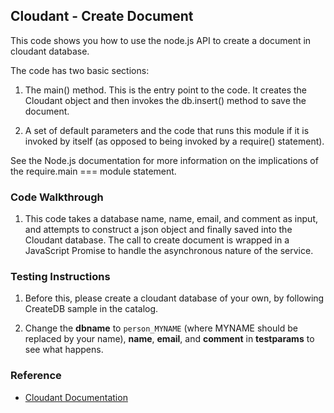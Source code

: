 ## Cloudant - Create Document

This code shows you how to use the node.js API to create a document in cloudant database. 

The code has two basic sections:

1. The main() method. This is the entry point to the code. It creates the Cloudant object and then invokes the db.insert() method to save the document.

2. A set of default parameters and the code that runs this module if it is invoked by itself (as opposed to being invoked by a require() statement).

See the Node.js documentation for more information on the implications of the require.main === module statement.

### Code Walkthrough
1. This code takes a database name, name, email, and comment as input, and attempts to construct a json object and finally saved into the Cloudant database. The call to create document is wrapped in a JavaScript Promise to handle the asynchronous nature of the service.

### Testing Instructions
1. Before this, please create a cloudant database of your own, by following CreateDB sample in the catalog.

2. Change the **dbname** to `person_MYNAME` (where MYNAME should be replaced by your name), **name**, **email**, and **comment** in **testparams** to see what happens.

### Reference
* [Cloudant Documentation](https://docs.cloudant.com/)